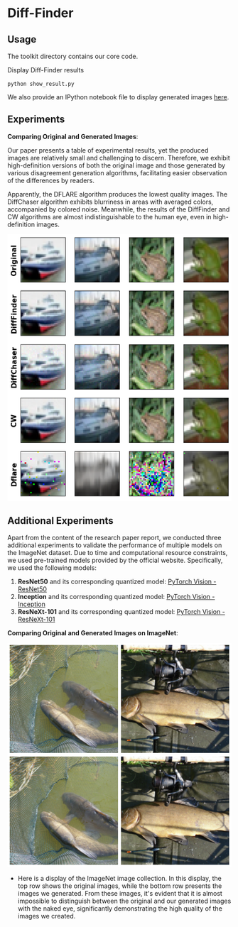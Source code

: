 # Diff-Finder

## Usage

The toolkit directory contains our core code.

Display Diff-Finder results

```
python show_result.py
```

We also provide an IPython notebook file to display generated images [here](./show_result.ipynb).

## Experiments

**Comparing Original and Generated Images**:

Our paper presents a table of experimental results, yet the produced images are relatively small and challenging to discern. Therefore, we exhibit high-definition versions of both the original image and those generated by various disagreement generation algorithms, facilitating easier observation of the differences by readers. 

Apparently, the DFLARE algorithm produces the lowest quality images. The DiffChaser algorithm exhibits blurriness in areas with averaged colors, accompanied by colored noise. Meanwhile, the results of the DiffFinder and CW algorithms are almost indistinguishable to the human eye, even in high-definition images.

![Alt text](compare.png)


## Additional Experiments
Apart from the content of the research paper report, we conducted three additional experiments to validate the performance of multiple models on the ImageNet dataset. Due to time and computational resource constraints, we used pre-trained models provided by the official website. Specifically, we used the following models:

1. **ResNet50** and its corresponding quantized model: [PyTorch Vision - ResNet50](https://pytorch.org/vision/stable/models.html?highlight=pretrain)
2. **Inception** and its corresponding quantized model: [PyTorch Vision - Inception](https://pytorch.org/vision/stable/models.html?highlight=pretrain)
3. **ResNeXt-101** and its corresponding quantized model: [PyTorch Vision - ResNeXt-101](https://pytorch.org/vision/stable/models.html?highlight=pretrain)



**Comparing Original and Generated Images on ImageNet**:

![Alt text](df_resnext101.png)

- Here is a display of the ImageNet image collection. In this display, the top row shows the original images, while the bottom row presents the images we generated. From these images, it's evident that it is almost impossible to distinguish between the original and our generated images with the naked eye, significantly demonstrating the high quality of the images we created.



